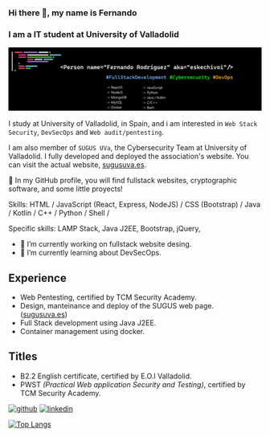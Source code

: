 ### Hi there 👋, my name is Fernando
### I am a  IT student at University of Valladolid
![I am a  IT student at University of Valladolid](./banner.png)

I study at University of Valladolid, in Spain, and i am interested in `Web Stack Security`, `DevSecOps` and `Web audit/pentesting`.

I am also member of `SUGUS UVa`, the Cybersecurity Team at University of Valladolid. I fully developed and deployed the association's website. You can visit the actual website, [sugusuva.es](https://sugusuva.es).

:mag_right: In my GitHub profile, you will find fullstack websites, cryptographic software, and some little proyects!

Skills: HTML / JavaScript (React, Express, NodeJS) / CSS (Bootstrap) / Java / Kotlin / C++ / Python / Shell / 

Specific skills: LAMP Stack, Java J2EE, Bootstrap, jQuery, 

- 🔭 I’m currently working on fullstack website desing.
- 🌱 I’m currently learning about DevSecOps. 

## Experience

- Web Pentesting, certified by TCM Security Academy.
- Design, manteinance and deploy of the SUGUS web page. ([sugusuva.es](https://sugusuva.es))
- Full Stack development using Java J2EE.
- Container management using docker.

## Titles

- B2.2 English certificate, certified by E.O.I Valladolid.
- PWST _(Practical Web application Security and Testing)_, certified by TCM Security Academy.

[<img src='https://cdn.jsdelivr.net/npm/simple-icons@3.0.1/icons/github.svg' alt='github' height='40'>](https://github.com/eskechivoi)  [<img src='https://cdn.jsdelivr.net/npm/simple-icons@3.0.1/icons/linkedin.svg' alt='linkedin' height='40'>](https://www.linkedin.com/in/ferrodmar/)  

[![Top Langs](https://github-readme-stats.vercel.app/api/top-langs/?username=eskechivoi&layout=compact&theme=tokyonight)](https://github.com/eskechivoi)
